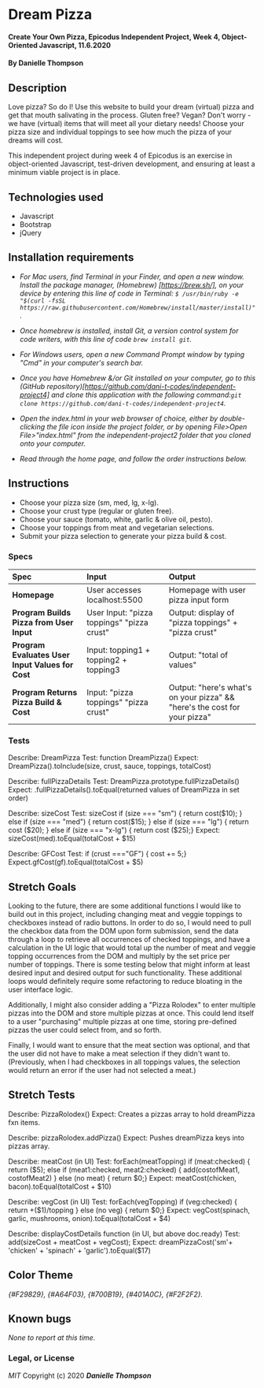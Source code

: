 # Dream Pizza

#### Create Your Own Pizza, Epicodus Independent Project, Week 4, Object-Oriented Javascript, 11.6.2020

#### By Danielle Thompson

## Description
Love pizza? So do I! Use this website to build your dream (virtual) pizza and get that mouth salivating in the process. Gluten free? Vegan? Don't worry - we have (virtual) items that will meet all your dietary needs! Choose your pizza size and individual toppings to see how much the pizza of your dreams will cost.

This independent project during week 4 of Epicodus is an exercise in object-oriented Javascript, test-driven development, and ensuring at least a minimum viable project is in place.

## Technologies used
* Javascript
* Bootstrap
* jQuery

## Installation requirements
* _For Mac users, find Terminal in your Finder, and open a new window. Install the package manager, (Homebrew) [https://brew.sh/], on your device by entering this line of code in Terminal: `$ /usr/bin/ruby -e "$(curl -fsSL https://raw.githubusercontent.com/Homebrew/install/master/install)"`._
* _Once homebrew is installed, install Git, a version control system for code writers, with this line of code `brew install git`._

* _For Windows users, open a new Command Prompt window by typing "Cmd" in your computer's search bar._
* _Once you have Homebrew &/or Git installed on your computer, go to this (GitHub repository)[https://github.com/dani-t-codes/independent-project4] and clone this application with the following command:`git clone https://github.com/dani-t-codes/independent-project4`._
* _Open the index.html in your web browser of choice, either by double-clicking the file icon inside the project folder, or by opening File>Open File>"index.html" from the independent-project2 folder that you cloned onto your computer._
* _Read through the home page, and follow the order instructions below._

## Instructions 
* Choose your pizza size (sm, med, lg, x-lg).
* Choose your crust type (regular or gluten free).
* Choose your sauce (tomato, white, garlic & olive oil, pesto).
* Choose your toppings from meat and vegetarian selections.
* Submit your pizza selection to generate your pizza build & cost.

### Specs
| Spec | Input | Output |
| :-------------     | :------------- | :------------- |
| **Homepage** | User accesses localhost:5500 | Homepage with user pizza input form ||
| **Program Builds Pizza from User Input**| User Input: "pizza toppings" "pizza crust" | Output: display of "pizza toppings" + "pizza crust" |
| **Program Evaluates User Input Values for Cost**| Input: topping1 + topping2 + topping3 | Output: "total of values" |
| **Program Returns Pizza Build & Cost** | Input: "pizza toppings" "pizza crust" | Output: "here's what's on your pizza" && "here's the cost for your pizza"|

### Tests
Describe: DreamPizza
Test: function DreamPizza()
Expect: DreamPizza().toInclude(size, crust, sauce, toppings, totalCost)

Describe: fullPizzaDetails
Test: DreamPizza.prototype.fullPizzaDetails()
Expect: .fullPizzaDetails().toEqual(returned values of DreamPizza in set order)

Describe: sizeCost
Test: sizeCost 
if (size === "sm") {
  return cost($10);
} else if (size === "med") {
  return cost($15);
} else if (size === "lg") {
  return cost ($20);
} else if (size === "x-lg") {
  return cost ($25);}
Expect: sizeCost(med).toEqual(totalCost + $15)

Describe: GFCost
Test: if (crust ==="GF") {
cost += 5;}
Expect.gfCost(gf).toEqual(totalCost + $5)

## Stretch Goals
Looking to the future, there are some additional functions I would like to build out in this project, including changing meat and veggie toppings to checkboxes instead of radio buttons. In order to do so, I would need to pull the checkbox data from the DOM upon form submission, send the data through a loop to retrieve all occurrences of checked toppings, and have a calculation in the UI logic that would total up the number of meat and veggie topping occurrences from the DOM and multiply by the set price per number of toppings. There is some testing below that might inform at least desired input and desired output for such functionality. These additional loops would definitely require some refactoring to reduce bloating in the user interface logic. 

Additionally, I might also consider adding a "Pizza Rolodex" to enter multiple pizzas into the DOM and store multiple pizzas at once. This could lend itself to a user "purchasing" multiple pizzas at one time, storing pre-defined pizzas the user could select from, and so forth. 

Finally, I would want to ensure that the meat section was optional, and that the user did not have to make a meat selection if they didn't want to. (Previously, when I had checkboxes in all toppings values, the selection would return an error if the user had not selected a meat.)

## Stretch Tests
Describe: PizzaRolodex()
Expect: Creates a pizzas array to hold dreamPizza fxn items.

Describe: pizzaRolodex.addPizza()
Expect: Pushes dreamPizza keys into pizzas array.

Describe: meatCost (in UI)
Test:  forEach(meatTopping)
  if (meat:checked) {
    return ($5);
    else if (meat1:checked, meat2:checked) {
      add(costofMeat1, costofMeat2)
  } else (no meat) {
    return $0;}
Expect: meatCost(chicken, bacon).toEqual(totalCost + $10)

Describe: vegCost (in UI)
Test:  forEach(vegTopping)
  if (veg:checked) {
    return +($1)/topping
  } else (no veg) {
    return $0;}
Expect: vegCost(spinach, garlic, mushrooms, onion).toEqual(totalCost + $4)

Describe: displayCostDetails function (in UI, but above doc.ready)
Test: add(sizeCost + meatCost + vegCost);
Expect: dreamPizzaCost('sm'+ 'chicken' + 'spinach' + 'garlic').toEqual($17)

## Color Theme
_{#F29829}, {#A64F03}, {#700B19}, {#401A0C}, {#F2F2F2}._

## Known bugs
_None to report at this time._ 

### Legal, or License 
_MIT_ Copyright (c) 2020 **_Danielle Thompson_**